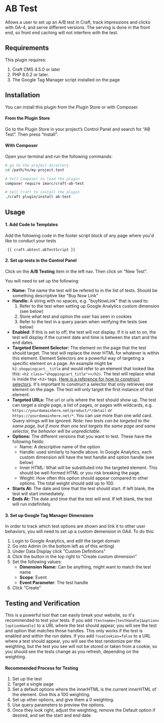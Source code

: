# AB Test

Allows a user to set up an A/B test in Craft, track impressions and clicks with GA-4, and serve different versions. The serving is done in the front end, so front end caching will not interfere with the test.

## Requirements

This plugin requires:

1. Craft CMS 4.5.0 or later
2. PHP 8.0.2 or later.
3. The Google Tag Manager script installed on the page

## Installation

You can install this plugin from the Plugin Store or with Composer.

#### From the Plugin Store

Go to the Plugin Store in your project’s Control Panel and search for “AB Test”. Then press “Install”.

#### With Composer

Open your terminal and run the following commands:

```bash
# go to the project directory
cd /path/to/my-project.test

# tell Composer to load the plugin
composer require imarc/craft-ab-test

# tell Craft to install the plugin
./craft plugin/install ab-test
```

## Usage

#### 1. Add Code to Templates

Add the following code in the footer script block of any page where you'd like to conduct your tests
```
 {{ craft.abtest.abTestScript }}
```

#### 2. Set up tests in the Control Panel

Click on the **A/B Testing** item in the left nav. Then click on "New Test".

You will need to set up the following:
- **Name:** The name the test will be refered to in the list of tests. Should be something descriptive like "Buy Now Link"
- **Handle:** A string with no spaces, e.g. "buyNowLink" that is used to:
  1. Refer to the test when setting up Google Analytics custom dimension (see below)
  2. Store what test and option the user has seen in cookies
  3. Refer to the test in a query param when verifying the tests (see below)
- **Enabled**: If this is set to off, the test will not display. If it is set to on, the test will display if the current date and time is between the start and the end dates.
- **Targeted Element Selector:** The element on the page that the test should target. The test will replace the inner HTML for whatever is within this element. Element Selectors are a powerful way of targeting a specific element on a page. An example might be `h2.shoppingcart__title` and would refer to an element that looked like this: `<h2 class="shoppingcart_title"></h2>`. The test will replace what is inside the `<h2>` tags. [Here is a reference for how to construct selectors](https://www.w3schools.com/cssref/css_selectors.php). It's important to construct a selector that only retrieves one element on the page. The test will only target the first instance of that element.
- **Targeted URLs:** The url or urls where the test should show up. The test can target a single page, a list of pages, or pages with wildcards, e.g. `https://yourdomainhere.net/product/*/detail` or `https://yourdomainhere.net/*`. You can use more than one wild card. Query strings will be ignored. *Note: two tests can be targeted to the same page, but if more than one test targets the same page and same selector, the behavior will be unpredictable.*
- **Options:** The different versions that you want to test. These have the following fields:
  - Name: A descriptive name of the option
  - Handle: used similarly to handle above. In Google Analytics, each custom dimension will have the test handle and option handle (see below)
  - Inner HTML: What will be substituted into the targeted element. This should be well-formed HTML or you risk breaking the page.
  - Weight: How often this option should appear compared to other options. The total weight should add up to 100.
- **Starts At:** The date and time that the test should start. If left blank, the test will start immediately.
- **Ends At:** The date and time that the test will end. If left blank, the test will run indefinitely.

#### 3. Set up Google Tag Manager Dimensions
In order to track which test options are shown and link it to other user behaviors, you will need to set up a custom demension in GA4. To do this:
1. Login to Google Analytics, and edit the target domain
2. Go into Admin (in the bottom left as of this writing)
3. Under Data Display click "Custom Definitions"
4. Click the button in the top right to "Create custom dimension"
5. Set the following values:
   - **Dimension Name:** Can be anything, might want to match the test name
   - **Scope**: Event
   - **Event Parameter**: The test handle
6. Click "Create"

## Testing and Verification
This is a powerful tool that can easily break your website, so it's recommended to test your tests. If you add `?testname=[testHandle]&option=[optionHandle]` to a URL where the test should appear, you will see the test and option that matches those handles. This only works if the test is enabled and within the run dates. If you add `?useCookies=false` to a URL where a test should appear, you will see the test randomize per the weighting, but the test you see will not be stored or taken from a cookie, so you should see the tests change as you refresh, depending on the weighting.

#### Recommended Process for Testing
1. Set up the test
2. Target a single page
3. Set a default options where the innerHTML is the current innerHTML of the element. Give this a 100 weighting.
4. Set up other options, and give them a 0 weighting.
5. Use query parameters to preview the options.
6. Once they look right, adjust the weighting, remove the Default option if desired, and set the start and end date.


